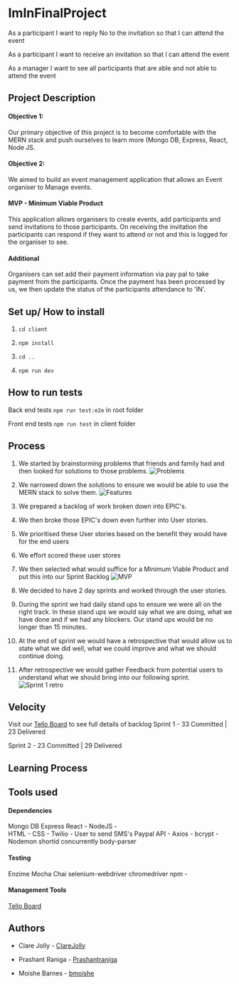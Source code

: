 # ImInFinalProject


As a participant I want to reply No to the invitation so that I can attend the event

As a participant I want to receive an invitation so that I can attend the event

As a manager I want to see all participants that are able and not able to attend the event

## Project Description

#### Objective 1:
Our primary objective of this project is to become comfortable with the MERN stack and push ourselves to learn more (Mongo DB, Express, React, Node JS.

#### Objective 2:  
We aimed to build an event management application that allows an Event organiser to Manage events.

#### MVP - Minimum Viable Product
This application allows organisers to create events, add participants and send invitations to those participants. On receiving the invitation the participants can respond if they want to attend or not and this is logged for the organiser to see.

#### Additional
Organisers can set add their payment information via pay pal to take payment from the participants. Once the payment has been processed by us, we then update the status of the participants attendance to 'IN'.

## Set up/ How to install
1. ```cd client```

2. ```npm install ```

3. ``` cd .. ```

4. ```npm run dev ```


## How to run tests
Back end tests ```npm run test:e2e``` in root folder

Front end tests  ```npm run test``` in client folder

## Process
1. We started by brainstorming problems that friends and family had and then looked for solutions to those problems.
![Problems](List-of-Problems.jpg)

2. We narrowed down the solutions to ensure we would be able to use the MERN stack to solve them.
![Features](FEATURE_LIST.jpg)

3. We prepared a backlog of work broken down into EPIC's.

4. We then broke those EPIC's down even further into User stories.

5. We prioritised these User stories based on the benefit they would have for the end users

6. We effort scored these user stores

7. We then selected what would suffice for a Minimum Viable Product and put this into our Sprint Backlog
![MVP](MVP.jpg)

8. We decided to have 2 day sprints and worked through the user stories.

9. During the sprint we had daily stand ups to ensure we were all on the right track. In these stand ups we would say what we are doing, what we have done and if we had any blockers. Our stand ups would be no longer than 15 minutes.

10. At the end of sprint we would have a retrospective that would allow us to state what we did well, what we could improve and what we should continue doing.

11. After retrospective we would gather Feedback from potential users to understand what we should bring into our following sprint.
![Sprint 1 retro](Sprint1-retro.jpg)


## Velocity
Visit our [Tello Board](Shttps://trello.com/b/S6DTHlO4/final-project-plan)  to see full details of backlog
Sprint 1 - 33 Committed | 23 Delivered

Sprint 2 - 23 Committed | 29 Delivered

## Learning Process


## Tools used
#### Dependencies
Mongo DB
Express
React -
NodeJS -  
HTML -
CSS -
Twilio - User to send SMS's
Paypal API -
Axios -
bcrypt -
Nodemon
shortid
concurrently
body-parser

#### Testing
Enzime
Mocha
Chai
selenium-webdriver
chromedriver
npm -

#### Management Tools
[Tello Board](Shttps://trello.com/b/S6DTHlO4/final-project-plan)

## Authors

- Clare Jolly - [ClareJolly](https://github.com/ClareJolly)

- Prashant Raniga - [Prashantraniga](https://github.com/Prashantraniga)

- Moishe Barnes - [bmoishe](https://github.com/bmoishe)

